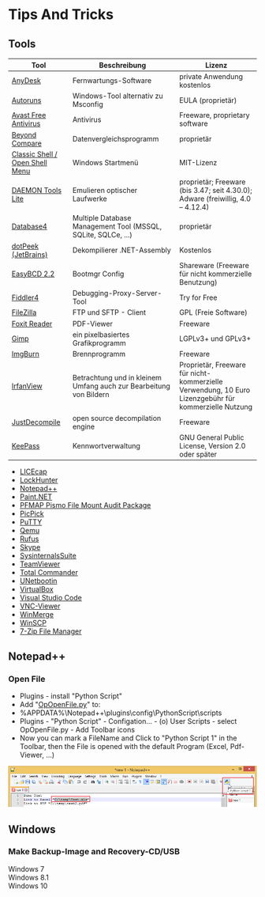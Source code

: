 # Tips And Tricks

## Tools

|Tool|Beschreibung|Lizenz|
|-|-|-|
| [AnyDesk](src/Tools/AnyDesk/AnyDesk.md) | Fernwartungs-Software | private Anwendung kostenlos |
| [Autoruns](src/Tools/Autoruns/Autoruns.md) | Windows-Tool alternativ zu Msconfig | EULA (proprietär) |
| [Avast Free Antivirus](src/Tools/Avast_Antivirus/Avast_Antivirus.md) | Antivirus | Freeware, proprietary software |
| [Beyond Compare](src/Tools/Beyond_Compare/Beyond_Compare.md) | Datenvergleichsprogramm | proprietär |
| [Classic Shell / Open Shell Menu](src/Tools/Classic_Shell/Classic_Shell.md) | Windows Startmenü | MIT-Lizenz |
| [DAEMON Tools Lite](src/Tools/DAEMON_Tools_Lite/DAEMON_Tools_Lite.md) | Emulieren optischer Laufwerke | proprietär; Freeware (bis 3.47; seit 4.30.0); Adware (freiwillig, 4.0 – 4.12.4) |
| [Database4](src/Tools/Database4/Database4.md)| Multiple Database Management Tool (MSSQL, SQLite, SQLCe, ...) | proprietär |
| [dotPeek (JetBrains)](src/Tools/dotPeek/dotPeek.md) | Dekompilierer .NET-Assembly | Kostenlos |
| [EasyBCD 2.2](src/Tools/EasyBCD/EasyBCD.md)| Bootmgr Config | Shareware (Freeware für nicht kommerzielle Benutzung) |
| [Fiddler4](src/Tools/Fiddler/Fiddler.md) | Debugging-Proxy-Server-Tool | Try for Free |
| [FileZilla](src/Tools/FileZilla/FileZilla.md) | FTP und SFTP - Client | GPL (Freie Software) |
| [Foxit Reader](src/Tools/Foxit_Reader/Foxit_Reader.md) | PDF-Viewer | Freeware |
| [Gimp](src/Tools/Gimp/Gimp.md) | ein pixelbasiertes Grafikprogramm | LGPLv3+ und GPLv3+ |
| [ImgBurn](src/Tools/ImgBurn/ImgBurn.md) | Brennprogramm | Freeware |
| [IrfanView](src/Tools/IrfanView/IrfanView.md) | Betrachtung und in kleinem Umfang auch zur Bearbeitung von Bildern | Proprietär, Freeware für nicht-kommerzielle Verwendung, 10 Euro Lizenzgebühr für kommerzielle Nutzung |
| [JustDecompile](src/Tools/JustDecompile/JustDecompile.md) | open source decompilation engine | Freeware |
| [KeePass](src/Tools/KeePass/KeePass.md) | Kennwortverwaltung | GNU General Public License, Version 2.0 oder später |
* [LICEcap](src/Tools/LICEcap/LICEcap.md)
* [LockHunter](src/Tools/LockHunter/LockHunter.md)
* [Notepad++](src/Tools/Notepad++/Notepad++.md)
* [Paint.NET](src/Tools/Paint.NET/Paint.NET.md)
* [PFMAP Pismo File Mount Audit Package](src/Tools/PFMAP/PFMAP.md)
* [PicPick](src/Tools/PicPick/PicPick.md)
* [PuTTY](src/Tools/PuTTY/PuTTY.md)
* [Qemu](src/Tools/Qemu/Qemu.md)
* [Rufus](src/Tools/Rufus/Rufus.md)
* [Skype](src/Tools/Skype/Skype.md)
* [SysinternalsSuite](src/Tools/SysinternalsSuite/SysinternalsSuite.md)
* [TeamViewer](src/Tools/TeamViewer/TeamViewer.md)
* [Total Commander](src/Tools/Total_Commander/Total_Commander.md)
* [UNetbootin](src/Tools/UNetbootin/UNetbootin.md)
* [VirtualBox](src/Tools/VirtualBox/VirtualBox.md)
* [Visual Studio Code](src/Tools/VisualStudioCode/VisualStudioCode.md)
* [VNC-Viewer](src/Tools/VNC-Viewer/VNC-Viewer.md)
* [WinMerge](src/Tools/WinMerge/WinMerge.md)
* [WinSCP](src/Tools/WinSCP/WinSCP.md)
* [7-Zip File Manager](src/Tools/7-Zip/7-Zip.md)

## Notepad++

### Open File
* Plugins - install "Python Script"
* Add "[OpOpenFile.py](src/Notepad++/Python_Script/OpOpenFile.py)" to:
* %APPDATA%\Notepad++\plugins\config\PythonScript\scripts
* Plugins - "Python Script" - Configation... - (o) User Scripts - select OpOpenFile.py - Add Toolbar icons
* Now you can mark a FileName and Click to "Python Script 1" in the Toolbar, then the File is opened with the default Program (Excel, Pdf-Viewer, ...)

![](src/Notepad++/Python_Script/img/Bild_20211218_191026_001.png)

## Windows
### Make Backup-Image and Recovery-CD/USB
Windows 7  
Windows 8.1  
Windows 10
